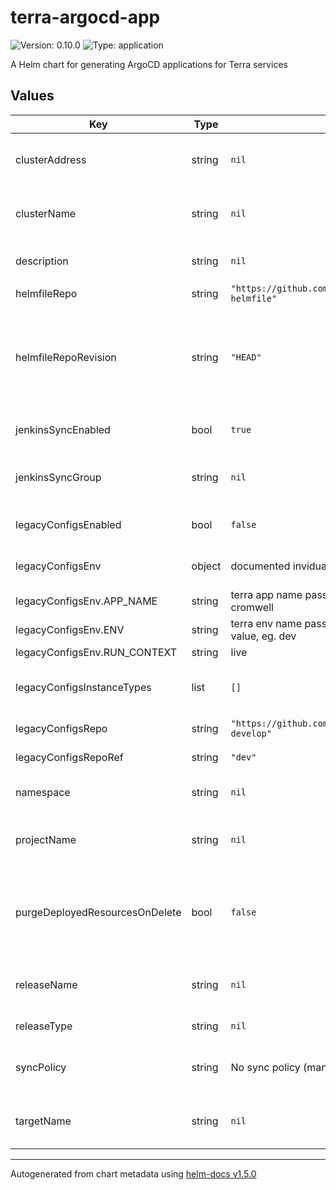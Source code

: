 # terra-argocd-app

![Version: 0.10.0](https://img.shields.io/badge/Version-0.10.0-informational?style=flat-square) ![Type: application](https://img.shields.io/badge/Type-application-informational?style=flat-square)

A Helm chart for generating ArgoCD applications for Terra services

## Values

| Key | Type | Default | Description |
|-----|------|---------|-------------|
| clusterAddress | string | `nil` | Required. The control plane address of the cluster that is being deployed to. Eg. "https://35.238.186.116" |
| clusterName | string | `nil` | Required. The name of the cluster (as defined in ArgoCD) that is being deployed to. Eg. terra-dev |
| description | string | `nil` | Optional. Description for this app. Eg. "Applications for Leo in Terra's dev environment" |
| helmfileRepo | string | `"https://github.com/broadinstitute/terra-helmfile"` | URL for Terra's helmfile repo |
| helmfileRepoRevision | string | `"HEAD"` | Target revision of terra-helmfile to deploy. We follow GitOps, so HEAD/master branch of terra-helmfile is "the desired state of the world", but occasionally it is useful to deploy off a terra-helmfile PR branch |
| jenkinsSyncEnabled | bool | `true` | Deprecated. Enable Jenkins-triggered syncs during monolith release promotions. |
| jenkinsSyncGroup | string | `nil` | Optional. Add this to the group of apps Jenkins syncs during a deploy. Eg. "dev", "alpha", "prod" |
| legacyConfigsEnabled | bool | `false` | Whether to create a separate application to sync values from firecloud-develop |
| legacyConfigsEnv | object | documented invidually | Any additional environment variables to pass in to the configure.rb process. |
| legacyConfigsEnv.APP_NAME | string | terra app name passed in via .app value, eg. cromwell | configure.rb app name |
| legacyConfigsEnv.ENV | string | terra env name passed in via .environment value, eg. dev | configure.rb env name |
| legacyConfigsEnv.RUN_CONTEXT | string | live | configure.rb run context |
| legacyConfigsInstanceTypes | list | `[]` | Which instance types to render consul-template configs for (passed to consul-template via INSTANCE_TYPE env var) |
| legacyConfigsRepo | string | `"https://github.com/broadinstitute/firecloud-develop"` | Repo to pull legacy configs from |
| legacyConfigsRepoRef | string | `"dev"` | Branch/ref to pull legacy configs from |
| namespace | string | `nil` | Required. The namespace where the release is being deployed to. Eg. "terra-dev" |
| projectName | string | `nil` | Required. Name of the project this ArgoCD application belongs to. Eg. "terra-dev", "terra-cluster-dev" |
| purgeDeployedResourcesOnDelete | bool | `false` | If an ArgoCD Application is deleted, purge deployed resources as well. Eg. if the `cromwell-dev` app is deleted, delete all the deployed Cromwell pods/secrets/etc from the dev cluster |
| releaseName | string | `nil` | Required. The name of the Helm chart that is being deployed. Eg. "leonardo", "diskmanager" |
| releaseType | string | `nil` | Required. The type of release. Either "app" or "cluster" |
| syncPolicy | string | No sync policy (manual) | Optional: Sync policy for the ArgoCD app. See https://argoproj.github.io/argo-cd/user-guide/auto_sync/ |
| targetName | string | `nil` | Required. The name of the Terra environment or cluster that is being deployed to. Eg. "dev", "terra-prod" |

----------------------------------------------
Autogenerated from chart metadata using [helm-docs v1.5.0](https://github.com/norwoodj/helm-docs/releases/v1.5.0)
